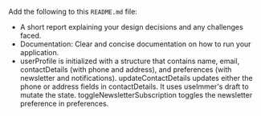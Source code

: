 Add the following to this `README.md` file:  
  * A short report explaining your design decisions and any challenges faced.
  * Documentation: Clear and concise documentation on how to run your application.
* userProfile is initialized with a structure that contains name, email, contactDetails (with phone and address), and preferences (with newsletter and notifications). updateContactDetails updates either the phone or address fields in contactDetails. It uses useImmer's draft to mutate the state. toggleNewsletterSubscription toggles the newsletter preference in preferences.